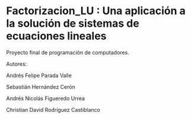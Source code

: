 # Factorizacion_LU : Una aplicación a la solución de sistemas de ecuaciones lineales
Proyecto final de programación de computadores.

Autores:

Andrés Felipe Parada Valle 

Sebastián Hernández Cerón 

Andrés Nicolás Figueredo Urrea 

Christian David Rodríguez Castiblanco 

